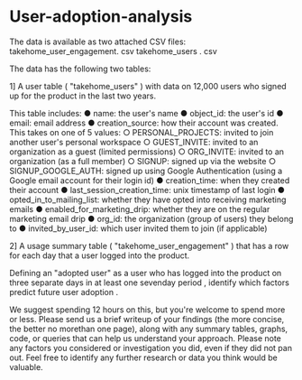 # User-adoption-analysis

The data is available as two attached CSV files:
takehome_user_engagement. csv
takehome_users . csv

The data has the following two tables:

1] A user table ( "takehome_users" ) with data on 12,000 users who signed up for the
product in the last two years.

This table includes:
● name: the user's name
● object_id: the user's id
● email: email address
● creation_source: how their account was created. This takes on one
of 5 values:
  ○ PERSONAL_PROJECTS: invited to join another user's
  personal workspace
  ○ GUEST_INVITE: invited to an organization as a guest (limited permissions)
  ○ ORG_INVITE: invited to an organization (as a full member)
  ○ SIGNUP: signed up via the website
  ○ SIGNUP_GOOGLE_AUTH: signed up using Google Authentication (using a Google email account for their login id)
● creation_time: when they created their account
● last_session_creation_time: unix timestamp of last login
● opted_in_to_mailing_list: whether they have opted into receiving
marketing emails
● enabled_for_marketing_drip: whether they are on the regular
marketing email drip
● org_id: the organization (group of users) they belong to
● invited_by_user_id: which user invited them to join (if applicable)

2] A usage summary table ( "takehome_user_engagement" ) that has a row for each day
that a user logged into the product.

Defining an "adopted user" as a user who has logged into the product on three separate
days in at least one sevenday period , identify which factors predict future user adoption .

We suggest spending 12 hours on this, but you're welcome to spend more or less.
Please send us a brief writeup of your findings (the more concise, the better no
morethan one page), along with any summary tables, graphs, code, or queries that can help
us understand your approach. Please note any factors you considered or investigation
you did, even if they did not pan out. Feel free to identify any further research or data
you think would be valuable.
